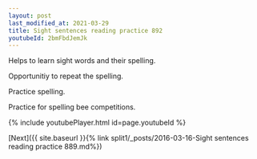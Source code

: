 ```yaml
---
layout: post
last_modified_at: 2021-03-29
title: Sight sentences reading practice 892
youtubeId: 2bmFbdJemJk
---
```

 
 
Helps to learn sight words and their spelling.

Opportunitiy to repeat the spelling. 

Practice spelling. 
 
Practice for spelling bee competitions. 
 
{% include youtubePlayer.html id=page.youtubeId %}
 
 

[Next]({{ site.baseurl }}{% link  split1/_posts/2016-03-16-Sight sentences reading practice 889.md%})
 
